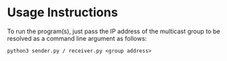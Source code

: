 # Usage Instructions

To run the program(s), just pass the IP address of the multicast group to be resolved as a command line argument as follows:

```
python3 sender.py / receiver.py <group address>
```
